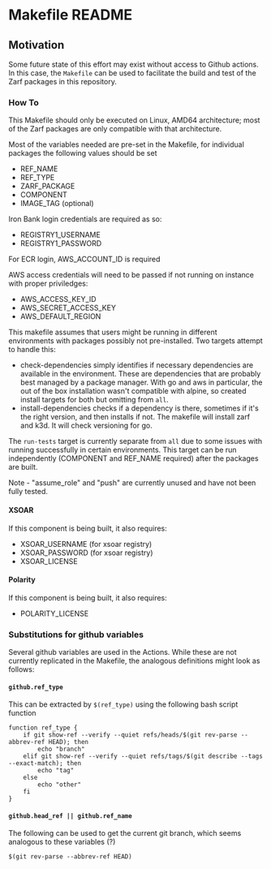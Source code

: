 # Makefile README
## Motivation
Some future state of this effort may exist without access to Github actions. In this case, the `Makefile` can be used to facilitate the build and test of the Zarf packages in this repository.

### How To
This Makefile should only be executed on Linux, AMD64 architecture; most of the Zarf packages are only compatible with that architecture.

Most of the variables needed are pre-set in the Makefile, for individual packages the following values should be set
- REF_NAME 
- REF_TYPE 
- ZARF_PACKAGE
- COMPONENT 
- IMAGE_TAG (optional)

Iron Bank login credentials are required as so: 
- REGISTRY1_USERNAME
- REGISTRY1_PASSWORD

For ECR login, AWS_ACCOUNT_ID is required

AWS access credentials will need to be passed if not running on instance with proper priviledges:
- AWS_ACCESS_KEY_ID
- AWS_SECRET_ACCESS_KEY
- AWS_DEFAULT_REGION

This makefile assumes that users might be running in different environments with packages possibly not pre-installed. Two targets attempt to handle this:
- check-dependencies simply identifies if necessary dependencies are available in the environment. These are dependencies that are probably best managed by a package manager. With go and aws in particular, the out of the box installation wasn't compatible with alpine, so created install targets for both but omitting from `all`.
- install-dependencies checks if a dependency is there, sometimes if it's the right version, and then installs if not. The makefile will install zarf and k3d. It will check versioning for go.

The `run-tests` target is currently separate from `all` due to some issues with running successfully in certain environments. This target can be run independently (COMPONENT and REF_NAME required) after the packages are built.

Note - "assume_role" and "push" are currently unused and have not been fully tested.

#### XSOAR
If this component is being built, it also requires:
- XSOAR_USERNAME (for xsoar registry)
- XSOAR_PASSWORD (for xsoar registry)
- XSOAR_LICENSE

#### Polarity
If this component is being built, it also requires:
- POLARITY_LICENSE

### Substitutions for github variables
Several github variables are used in the Actions. While these are not currently replicated in the Makefile, the analogous definitions might look as follows:

#### `github.ref_type`
This can be extracted by `$(ref_type)` using the following bash script function

```
function ref_type {
    if git show-ref --verify --quiet refs/heads/$(git rev-parse --abbrev-ref HEAD); then
        echo "branch"
    elif git show-ref --verify --quiet refs/tags/$(git describe --tags --exact-match); then
        echo "tag"
    else
        echo "other"
    fi
}
```

#### `github.head_ref || github.ref_name`
The following can be used to get the current git branch, which seems analogous to these variables (?)
```
$(git rev-parse --abbrev-ref HEAD)
```
